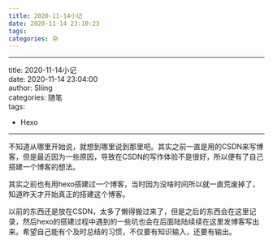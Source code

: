 ```yaml
---
title: 2020-11-14小记
date: 2020-11-14 23:10:23
tags: 
categories: 杂
---
```


<!--more-->

---

title: 2020-11-14小记  
date: 2020-11-14 23:04:00  
author: Sliing  
categories: 随笔  
tags:

- Hexo

---

不知道从哪里开始说，就想到哪里说到那里吧。其实之前一直是用的CSDN来写博客，但是最近因为一些原因，导致在CSDN的写作体验不是很好，所以便有了自己搭建一个博客的想法。

其实之前也有用hexo搭建过一个博客，当时因为没啥时间所以就一直荒废掉了，知道昨天才开始真正的搭建这个博客。  
  
以前的东西还是放在CSDN，太多了懒得搬过来了，但是之后的东西会在这里记录，然后hexo的搭建过程中遇到的一些坑也会在后面陆陆续续在这里发博客写出来。希望自己能有个及时总结的习惯，不仅要有知识输入，还要有输出。